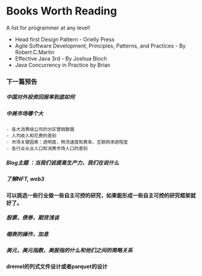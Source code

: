 

# Books Worth Reading #
 A list for programmer at any level!

- Head first Design Pattern - Orielly Press
- Agile Software Development, Principles, Patterns, and Practices - By Robert.C.Martin
- Effective Java 3rd - By Joshua Bloch
- Java Concurrency in Practice by Brian


### 下一篇预告
##### 中国对外投资回报率到底如何

##### 中美市场哪个大
    - 各大消费级公司的分区营销数据
    - 人均收入和花费的差别
    - 市场关键因素：透明度，物流速度和费率，互联网渗透程度
    - 各行业从业人口和消费市场人口的差别

##### Blog主题 ：当我们说提高生产力，我们在说什么

##### 了解NFT, web3

#### 可以挑选一些行业做一些自主可控的研究，如果能形成一些自主可控的研究框架就好了。


##### 股票，债券，期货浅谈
##### 缩表的操作，加息

##### 美元，美元指数，美股指的什么和他们之间的简略关系

#### dremel的列式文件设计或者parquet的设计